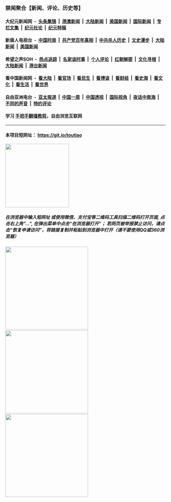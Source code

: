 ### 禁闻聚合【新闻、评论、历史等】

#### 大纪元新闻网 &nbsp;-&nbsp; [头条集锦](indexes/E头条集锦.md?t=03070802) &nbsp;|&nbsp; [港澳新闻](indexes/E港澳新闻.md?t=03070802)  &nbsp;|&nbsp; [大陆新闻](indexes/E大陆新闻.md?t=03070802) &nbsp;|&nbsp; [美国新闻](indexes/E美国新闻.md?t=03070802) &nbsp;|&nbsp; [国际新闻](indexes/E国际新闻.md?t=03070802) &nbsp;|&nbsp; [专栏文集](indexes/E专栏文集.md?t=03070802) &nbsp;|&nbsp; [纪元社论](indexes/E纪元社论.md?t=03070802) &nbsp;|&nbsp; [纪元特稿](indexes/E纪元特稿.md?t=03070802) 

#### 新唐人电视台 &nbsp;-&nbsp; [中国时局](indexes/N中国时局.md?t=03070802) &nbsp;|&nbsp; [共产党百年真相](indexes/N共产党百年真相.md?t=03070802) &nbsp;|&nbsp; [中共杀人历史](indexes/N中共杀人历史.md?t=03070802) &nbsp;|&nbsp; [文史漫步](indexes/N文史漫步.md?t=03070802) &nbsp;|&nbsp; [大陆新闻](indexes/N大陆新闻.md?t=03070802) &nbsp;|&nbsp; [美国新闻](indexes/N美国新闻.md?t=03070802)

#### 希望之声SOH &nbsp;-&nbsp; [热点追踪](indexes/H热点追踪.md?t=03070802) &nbsp;|&nbsp; [名家谈时事](indexes/H名家谈时事.md?t=03070802) &nbsp;|&nbsp; [个人评论](indexes/H个人评论.md?t=03070802)  &nbsp;|&nbsp; [红朝解密](indexes/H红朝解密.md?t=03070802) &nbsp;|&nbsp; [文化寻根](indexes/H文化寻根.md?t=03070802) &nbsp;|&nbsp; [大陆新闻](indexes/H大陆新闻.md?t=03070802) &nbsp;|&nbsp; [港台新闻](indexes/H港台新闻.md?t=03070802)

#### 看中国新闻网 &nbsp;-&nbsp; [看大陆](indexes/S看大陆.md?t=03070802) &nbsp;|&nbsp; [看官场](indexes/S看官场.md?t=03070802) &nbsp;|&nbsp; [看民生](indexes/S看民生.md?t=03070802)  &nbsp;|&nbsp; [看博谈](indexes/S看博谈.md?t=03070802) &nbsp;|&nbsp; [看财经](indexes/S看财经.md?t=03070802) &nbsp;|&nbsp; [看史海](indexes/S看史海.md?t=03070802) &nbsp;|&nbsp; [看文化](indexes/S看文化.md?t=03070802) &nbsp;|&nbsp; [看生活](indexes/S看生活.md?t=03070802) &nbsp;|&nbsp; [看世界](indexes/S看世界.md?t=03070802)

#### 自由亚洲电台 &nbsp;-&nbsp; [亚太报道](indexes/R亚太报道.md?t=03070802) &nbsp;|&nbsp; [中国一周](indexes/R中国一周.md?t=03070802) &nbsp;|&nbsp; [中国透视](indexes/R中国透视.md?t=03070802)  &nbsp;|&nbsp; [国际视角](indexes/R国际视角.md?t=03070802) &nbsp;|&nbsp; [夜话中南海](indexes/R夜话中南海.md?t=03070802) &nbsp;|&nbsp; [不同的声音](indexes/R不同的声音.md?t=03070802) &nbsp;|&nbsp; [特约评论](indexes/R特约评论.md?t=03070802)

#### 学习 [手把手翻墙教程](https://github.com/gfw-breaker/guides/wiki)，自由浏览互联网

----

#### 本项目短网址： https://git.io/toutiao
<img src="https://raw.githubusercontent.com/gfw-breaker/banned-news/master/scripts/img/qr.png" width="200px"/>  

##### 在浏览器中输入短网址 或使用微信、支付宝等二维码工具扫描二维码打开页面, 点击右上角"...", 在弹出菜单中点击“在浏览器打开”； 若网页被举报禁止访问，请点击“恢复申请访问”，将链接复制并粘贴到浏览器中打开（请不要使用QQ或360浏览器）

<img src="https://raw.githubusercontent.com/gfw-breaker/banned-news/master/scripts/img/1.png" width="260px"/> &nbsp; <img src="https://raw.githubusercontent.com/gfw-breaker/banned-news/master/scripts/img/2.png" width="260px"/> &nbsp; <img src="https://raw.githubusercontent.com/gfw-breaker/banned-news/master/scripts/img/3.png" width="260px"/>
